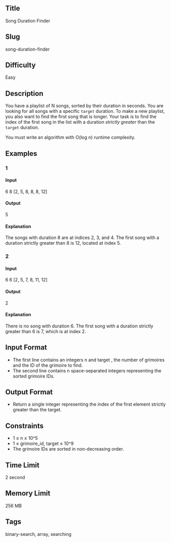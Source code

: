 ## Title

Song Duration Finder

## Slug

song-duration-finder

## Difficulty

Easy

## Description

You have a playlist of N songs, sorted by their duration in seconds. You are looking for all songs with a specific `target` duration. To make a new playlist, you also want to find the first song that is longer. Your task is to find the index of the first song in the list with a duration *strictly greater* than the `target` duration.

You must write an algorithm with O(log n) runtime complexity.

## Examples

### 1

#### Input

6 8
[2, 5, 8, 8, 8, 12]


#### Output

5

#### Explanation

The songs with duration 8 are at indices 2, 3, and 4. The first song with a duration strictly greater than 8 is 12, located at index 5.

### 2

#### Input

6 6
[2, 5, 7, 8, 11, 12]

#### Output

2

#### Explanation

There is no song with duration 6. The first song with a duration strictly greater than 6 is 7, which is at index 2.

## Input Format

- The first line contains an integers n and target , the number of grimoires and the ID of the grimoire to find. 
- The second line contains n space-separated integers representing the sorted grimoire IDs.


## Output Format

- Return a single integer representing the index of the first element strictly greater than the target.

## Constraints

- 1 ≤ n ≤ 10^5
- 1 ≤ grimoire_id, target ≤ 10^9
- The grimoire IDs are sorted in non-decreasing order.

## Time Limit

2 second

## Memory Limit

256 MB

## Tags

binary-search, array, searching